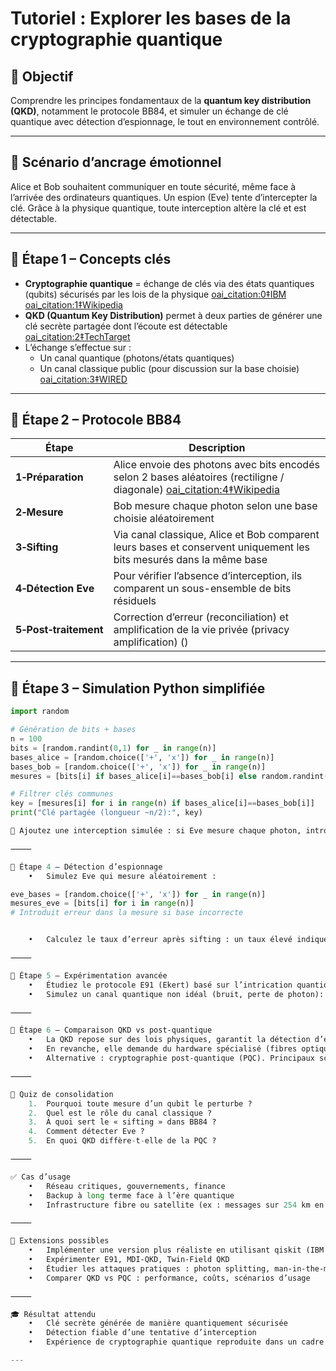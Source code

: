 # Tutoriel : Explorer les bases de la cryptographie quantique

## 🎯 Objectif  
Comprendre les principes fondamentaux de la **quantum key distribution (QKD)**, notamment le protocole BB84, et simuler un échange de clé quantique avec détection d’espionnage, le tout en environnement contrôlé.

---

## 🧠 Scénario d’ancrage émotionnel  
Alice et Bob souhaitent communiquer en toute sécurité, même face à l’arrivée des ordinateurs quantiques. Un espion (Eve) tente d’intercepter la clé. Grâce à la physique quantique, toute interception altère la clé et est détectable.

---

## 🧩 Étape 1 – Concepts clés

- **Cryptographie quantique** = échange de clés via des états quantiques (qubits) sécurisés par les lois de la physique  [oai_citation:0‡IBM](https://www.ibm.com/think/topics/quantum-cryptography?utm_source=chatgpt.com) [oai_citation:1‡Wikipedia](https://en.wikipedia.org/wiki/Quantum_key_distribution?utm_source=chatgpt.com)  
- **QKD (Quantum Key Distribution)** permet à deux parties de générer une clé secrète partagée dont l’écoute est détectable  [oai_citation:2‡TechTarget](https://www.techtarget.com/searchsecurity/definition/quantum-key-distribution-QKD?utm_source=chatgpt.com)  
- L’échange s’effectue sur :  
  - Un canal quantique (photons/états quantiques)  
  - Un canal classique public (pour discussion sur la base choisie)  [oai_citation:3‡WIRED](https://www.wired.com/2017/02/physicists-test-quantum-cryptography-playing-catch-photons-plane?utm_source=chatgpt.com)

---

## 🧩 Étape 2 – Protocole BB84

| Étape              | Description |
|-------------------|-------------|
| **1‑Préparation** | Alice envoie des photons avec bits encodés selon 2 bases aléatoires (rectiligne / diagonale)  [oai_citation:4‡Wikipedia](https://en.wikipedia.org/wiki/Quantum_key_distribution?utm_source=chatgpt.com) |
| **2‑Mesure**      | Bob mesure chaque photon selon une base choisie aléatoirement |
| **3‑Sifting**     | Via canal classique, Alice et Bob comparent leurs bases et conservent uniquement les bits mesurés dans la même base |
| **4‑Détection Eve**| Pour vérifier l’absence d’interception, ils comparent un sous-ensemble de bits résiduels |
| **5‑Post‑traitement**| Correction d’erreur (reconciliation) et amplification de la vie privée (privacy amplification) () |

---

## 🧩 Étape 3 – Simulation Python simplifiée

```python
import random

# Génération de bits + bases
n = 100
bits = [random.randint(0,1) for _ in range(n)]
bases_alice = [random.choice(['+', 'x']) for _ in range(n)]
bases_bob = [random.choice(['+', 'x']) for _ in range(n)]
mesures = [bits[i] if bases_alice[i]==bases_bob[i] else random.randint(0,1) for i in range(n)]

# Filtrer clés communes
key = [mesures[i] for i in range(n) if bases_alice[i]==bases_bob[i]]
print("Clé partagée (longueur ~n/2):", key)

📌 Ajoutez une interception simulée : si Eve mesure chaque photon, introduisez un taux d’erreur (~25 %) dans la clé partagée.

⸻

🧩 Étape 4 – Détection d’espionnage
	•	Simulez Eve qui mesure aléatoirement :

eve_bases = [random.choice(['+', 'x']) for _ in range(n)]
mesures_eve = [bits[i] for i in range(n)]
# Introduit erreur dans la mesure si base incorrecte


	•	Calculez le taux d’erreur après sifting : un taux élevé indique présence d’Eve.

⸻

🧩 Étape 5 – Expérimentation avancée
	•	Étudiez le protocole E91 (Ekert) basé sur l’intrication quantique  ￼.
	•	Simulez un canal quantique non idéal (bruit, perte de photon): impact sur la clé.

⸻

🧠 Étape 6 – Comparaison QKD vs post‑quantique
	•	La QKD repose sur des lois physiques, garantit la détection d’espionnage
	•	En revanche, elle demande du hardware spécialisé (fibres optiques, photons)  ￼
	•	Alternative : cryptographie post‑quantique (PQC). Principaux schémas : code-based, lattice-based… déployables en software ()

⸻

🧪 Quiz de consolidation
	1.	Pourquoi toute mesure d’un qubit le perturbe ?
	2.	Quel est le rôle du canal classique ?
	3.	À quoi sert le « sifting » dans BB84 ?
	4.	Comment détecter Eve ?
	5.	En quoi QKD diffère-t-elle de la PQC ?

⸻

✅ Cas d’usage
	•	Réseau critiques, gouvernements, finance
	•	Backup à long terme face à l’ère quantique
	•	Infrastructure fibre ou satellite (ex : messages sur 254 km en Allemagne)  ￼ ￼ ￼ ￼

⸻

🔧 Extensions possibles
	•	Implémenter une version plus réaliste en utilisant qiskit (IBM Qiskit)
	•	Expérimenter E91, MDI‑QKD, Twin‑Field QKD
	•	Étudier les attaques pratiques : photon splitting, man‑in‑the‑middle  ￼
	•	Comparer QKD vs PQC : performance, coûts, scénarios d’usage

⸻

🎓 Résultat attendu
	•	Clé secrète générée de manière quantiquement sécurisée
	•	Détection fiable d’une tentative d’interception
	•	Expérience de cryptographie quantique reproduite dans un cadre pédagogique logiciel

---